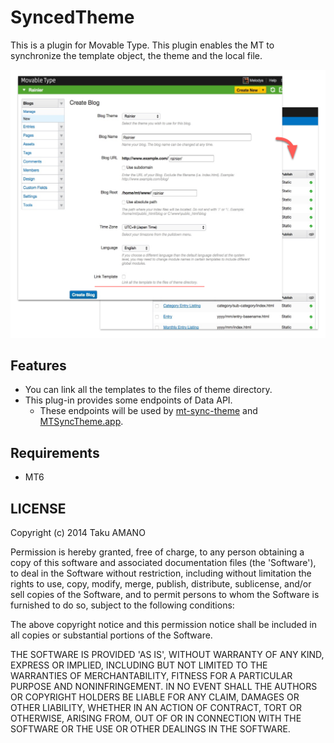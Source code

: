 # SyncedTheme

This is a plugin for Movable Type.
This plugin enables the MT to synchronize the template object, the theme and the local file.

![Screenshot](https://raw.githubusercontent.com/mt-sync-theme/mt-plugin-SyncedTheme/master/artwork/screenshot.png)


## Features

* You can link all the templates to the files of theme directory.
* This plug-in provides some endpoints of Data API.
    * These endpoints will be used by [mt-sync-theme](https://github.com/mt-sync-theme/mt-sync-theme) and [MTSyncTheme.app](https://github.com/mt-sync-theme/MTSyncTheme.app).


## Requirements
* MT6


## LICENSE

Copyright (c) 2014 Taku AMANO

Permission is hereby granted, free of charge, to any person obtaining
a copy of this software and associated documentation files (the
'Software'), to deal in the Software without restriction, including
without limitation the rights to use, copy, modify, merge, publish,
distribute, sublicense, and/or sell copies of the Software, and to
permit persons to whom the Software is furnished to do so, subject to
the following conditions:

The above copyright notice and this permission notice shall be
included in all copies or substantial portions of the Software.

THE SOFTWARE IS PROVIDED 'AS IS', WITHOUT WARRANTY OF ANY KIND,
EXPRESS OR IMPLIED, INCLUDING BUT NOT LIMITED TO THE WARRANTIES OF
MERCHANTABILITY, FITNESS FOR A PARTICULAR PURPOSE AND NONINFRINGEMENT.
IN NO EVENT SHALL THE AUTHORS OR COPYRIGHT HOLDERS BE LIABLE FOR ANY
CLAIM, DAMAGES OR OTHER LIABILITY, WHETHER IN AN ACTION OF CONTRACT,
TORT OR OTHERWISE, ARISING FROM, OUT OF OR IN CONNECTION WITH THE
SOFTWARE OR THE USE OR OTHER DEALINGS IN THE SOFTWARE.
